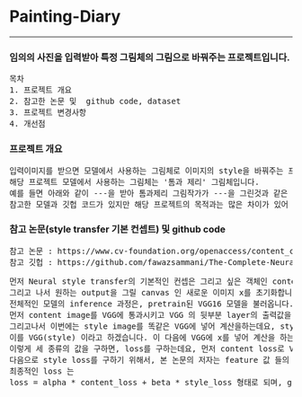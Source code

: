 <h1>Painting-Diary</h1>
<hr>
	<h3>임의의 사진을 입력받아 특정 그림체의 그림으로 바꿔주는 프로젝트입니다.</h3>
<pre>목차 
1. 프로젝트 개요
2. 참고한 논문 및  github code, dataset
3. 프로젝트 변경사항
4. 개선점
</pre>
<h3>프로젝트 개요</h3>
<pre>
입력이미지를 받으면 모델에서 사용하는 그림체로 이미지의 style을 바꿔주는 프로젝트입니다.
해당 프로젝트 모델에서 사용하는 그림체는 '톰과 제리' 그림체입니다. 
예를 들면 아래와 같이 ---을 받아 톰과제리 그림작가가 ---을 그린것과 같은 결과를 내놓는 모델입니다.
참고한 모델과 깃헙 코드가 있지만 해당 프로젝트의 목적과는 많은 차이가 있어 많은부분을 수정하였습니다.
</pre>
<h3>참고 논문(style transfer 기본 컨셉트) 및 github code</h3>
<pre>
참고 논문 : https://www.cv-foundation.org/openaccess/content_cvpr_2016/papers/Gatys_Image_Style_Transfer_CVPR_2016_paper.pdf
참고 깃헙 : https://github.com/fawazsammani/The-Complete-Neural-Networks-Bootcamp-Theory-Applications/blob/master/Neural%20Style%20Transfer.ipynb
</pre>
<pre>
먼저 Neural style transfer의 기본적인 컨셉은 그리고 싶은 객체인 content image와 적용하고싶은 그림체를 담은 style image 두개를 input으로 넣습니다.
그리고 나서 원하는 output을 그릴 canvas 인 새로운 이미지 x를 초기화합니다. (보통은 gaussian noise로 초기화합니다.)
전체적인 모델의 inference 과정은, pretrain된 VGG16 모델을 불러옵니다. 이를 feature extractor로 사용하는데요, 
먼저 content image를 VGG에 통과시키고 VGG 의 뒷부분 layer의 출력값을 저장합니다. 이를 VGG(content)라고 하겠습니다.
그리고나서 이번에는 style image를 똑같은 VGG에 넣어 계산을하는데요, style image를 계산할때에는 중간중간에 있는 몇 개의 layer에 대한 값을 저장합니다.
이를 VGG(style) 이라고 하겠습니다. 이 다음에 VGG에 x를 넣어 계산을 하는데, 이를 VGG(x)라고  하겠습니다. 
이렇게 세 종류의 값을 구하면, loss를 구하는데요, 먼저 content loss로 VGG(content) 와 VGG(x) 사이의 거리를 content loss로 합니다.
다음으로 style loss를 구하기 위해서, 본 논문의 저자는 feature 값 들의 '관계'가 style을 특정한다고 했습니다. 그렇기때문에 단순 VGG의 출력값이 아니라 VGG출력값의 gram matrix를 구하여 gram(VGG(style)) 과 gram(VGG(x)) 의 거리를 style loss로 사용합니다.
최종적인 loss 는 
loss = alpha * content_loss + beta * style_loss 형태로 되며, gradient descent를 이용하여 parameter를 갱신하는 것은 오직 x의 값만을 갱신합니다. 이 과정을 지정한 epoch 만큼 진행을 하면 loss가 점점 줄게되면서 content와 style의 loss 비율에 맞게 x가 변화되며 이 optimization 결과가 x에 나오게됩니다.
</pre>